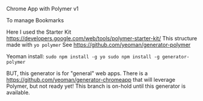 Chrome App with Polymer v1

To manage Bookmarks

Here I used the Starter Kit https://developers.google.com/web/tools/polymer-starter-kit/
This structure made with `yo polymer`
See https://github.com/yeoman/generator-polymer

Yeoman install: 
`sudo npm install -g yo
sudo npm install -g generator-polymer
`

BUT, this generator is for "general" web apps. There is a https://github.com/yeoman/generator-chromeapp that will leverage Polymer, but not ready yet!
This branch is on-hold until this generator is available.

